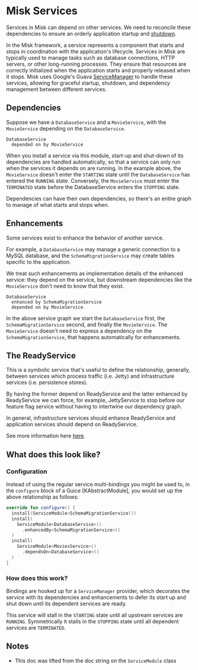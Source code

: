 # Misk Services

Services in Misk can depend on other services. We need to reconcile these dependencies to ensure an orderly application
startup and [shutdown](graceful-shutdown.md).

In the Misk framework, a service represents a component that starts and stops in coordination with the application's lifecycle. 
Services in Misk are typically used to manage tasks such as database connections, HTTP servers, or other long-running processes. 
They ensure that resources are correctly initialized when the application starts and properly released when it stops.
Misk uses Google's Guava [ServiceManager](https://guava.dev/releases/19.0/api/docs/com/google/common/util/concurrent/ServiceManager.html) 
to handle these services, allowing for graceful startup, shutdown, and dependency management between different services.

## Dependencies

Suppose we have a `DatabaseService` and a `MovieService`, with the `MovieService` depending on
the `DatabaseService`.

 ```
 DatabaseService
   depended on by MovieService
 ```

When you install a service via this module, start-up and shut-down of its dependencies are
handled automatically, so that a service can only run when the services it depends on are
running. In the example above, the `MovieService` doesn't enter the `STARTING` state until the
`DatabaseService` has entered the `RUNNING` state. Conversely, the `MovieService` must enter the
`TERMINATED` state before the DatabaseService enters the `STOPPING` state.

Dependencies can have their own dependencies, so there's an entire graph to manage of what starts
and stops when.

## Enhancements

Some services exist to enhance the behavior of another service.

For example, a `DatabaseService` may manage a generic connection to a MySQL database, and the
`SchemaMigrationService` may create tables specific to the application.

We treat such enhancements as implementation details of the enhanced service: they depend on the
service, but downstream dependencies like the `MovieService` don't need to know that they exist.

 ```
 DatabaseService
   enhanced by SchemaMigrationService
   depended on by MovieService
 ```

In the above service graph we start the `DatabaseService` first, the `SchemaMigrationService`
second, and finally the `MovieService`. The `MovieService` doesn't need to express a dependency
on the `SchemaMigrationService`, that happens automatically for enhancements.

## The ReadyService
This is a symbolic service that's useful to define the relationship, generally, between services which process traffic (i.e. Jetty) 
and infrastructure services (i.e. persistence stores).

By having the former depend on ReadyService and the latter enhanced by ReadyService we can force, for example, 
JettyService to stop before our feature flag service without having to intertwine our dependency graph.

In general, infrastructure services should enhance ReadyService and application services should depend on ReadyService.

See more information here [here](..%2F0.x%2Fmisk-service%2Fmisk-service%2Fmisk%2F-ready-service%2Findex.md).

## What does this look like?

### Configuration

Instead of using the regular service multi-bindings you might be used to, in the `configure`
block of a Guice [KAbstractModule], you would set up the above relationship as follows:

 ```kotlin
 override fun configure() {
   install(ServiceModule<SchemaMigrationService())
   install(
     ServiceModule<DatabaseService>()
       .enhancedBy<SchemaMigrationService>()
   )
   install(
     ServiceModule<MoviesService>()
       .dependsOn<DatabaseService>()
   )
 }
 ```

### How does this work?

Bindings are hooked up for a `ServiceManager` provider, which decorates the service with its
dependencies and enhancements to defer its start up and shut down until its dependent services
are ready.

This service will stall in the `STARTING` state until all upstream services are `RUNNING`.
Symmetrically it stalls in the `STOPPING` state until all dependent services are `TERMINATED`.

## Notes
* This doc was lifted from the doc string on the `ServiceModule` class
